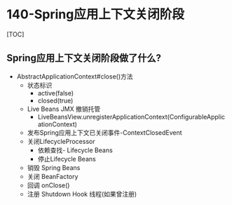 # 140-Spring应用上下文关闭阶段

[TOC]

## Spring应用上下文关闭阶段做了什么?

- AbstractApplicationContext#close()方法
  - 状态标识
    - active(false)
    - closed(true)
  - Live Beans JMX 撤销托管
    - LiveBeansView.unregisterApplicationContext(ConfigurableApplicationContext)
  - 发布Spring应用上下文已关闭事件-ContextClosedEvent
  - 关闭LifecycleProcessor
    - 依赖查找- Lifecycle Beans
    - 停止Lifecycle Beans
  - 销毁 Spring Beans
  - 关闭 BeanFactory
  - 回调 onClose()
  - 注册 Shutdown Hook 线程(如果曾注册)